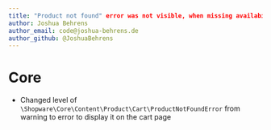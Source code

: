 ```yaml
---
title: "Product not found" error was not visible, when missing availability of a product eventually clears the cart
author: Joshua Behrens
author_email: code@joshua-behrens.de
author_github: @JoshuaBehrens
---
```

# Core
* Changed level of `\Shopware\Core\Content\Product\Cart\ProductNotFoundError` from warning to error to display it on the cart page
